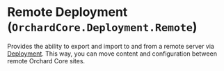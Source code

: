 # Remote Deployment (`OrchardCore.Deployment.Remote`)

Provides the ability to export and import to and from a remote server via [Deployment](../Deployment/README.md). This way, you can move content and configuration between remote Orchard Core sites.